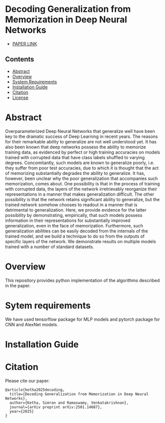 # Decoding Generalization from Memorization in Deep Neural Networks

- [PAPER LINK](https://arxiv.org/pdf/2501.14687)
  
## Contents

- [Abstract](#abstract)
- [Overview](#overview)
- [System Requirements](#system-requirements)
- [Installation Guide](#installation-guide)
- [Citation](#citation)
- [License](./LICENSE)

# Abstract

Overparameterized Deep Neural Networks that generalize well have been key to the dramatic success of Deep Learning in recent years. The reasons for their remarkable ability to generalize are not well understood yet. It has also been known that deep networks possess the ability to memorize training data, as evidenced by perfect or high training accuracies on models trained with corrupted data that have class labels shuffled to varying degrees. Concomitantly, such models are known to generalize poorly, i.e. they suffer from poor test accuracies, due to which it is thought that the act of memorizing substantially degrades the ability to generalize. It has, however, been unclear why the poor generalization that accompanies such memorization, comes about. One possibility is that in the process of training with corrupted data, the layers of the network irretrievably reorganize their representations in a manner that makes generalization difficult. The other possibility is that the network retains significant ability to generalize, but the trained network somehow chooses to readout in a manner that is detrimental to generalization. Here, we provide evidence for the latter possibility by demonstrating, empirically, that such models possess information in their representations for substantially improved generalization, even in the face of memorization. Furthermore, such generalization abilities can be easily decoded from the internals of the trained model, and we build a technique to do so from the outputs of specific layers of the network. We demonstrate results on multiple models trained with a number of standard datasets.

# Overview
This repository provides python implementation of the algorithms described in the paper.


# Sytem requirements
We have used tensorflow package for MLP models and pytorch package for CNN and AlexNet models.

# Installation Guide


# Citation

Please cite our paper:

```
@article{ketha2025decoding,
  title={Decoding Generalization from Memorization in Deep Neural Networks},
  author={Ketha, Simran and Ramaswamy, Venkatakrishnan},
  journal={arXiv preprint arXiv:2501.14687},
  year={2025}
}
```
